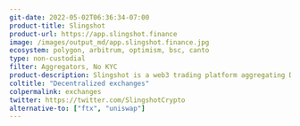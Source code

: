 ```yaml
---
git-date: 2022-05-02T06:36:34-07:00
product-title: Slingshot
product-url: https://app.slingshot.finance
image: /images/output_md/app.slingshot.finance.jpg
ecosystem: polygon, arbitrum, optimism, bsc, canto
type: non-custodial
filter: Aggregators, No KYC
product-description: Slingshot is a web3 trading platform aggregating DEX liquidity.
coltitle: "Decentralized exchanges"
colpermalink: exchanges
twitter: https://twitter.com/SlingshotCrypto
alternative-to: ["ftx", "uniswap"]
---
```

